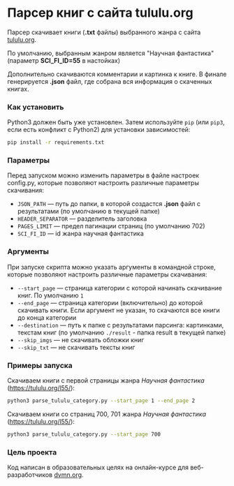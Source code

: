 # Парсер книг с сайта tululu.org

Парсер скачивает книги (**.txt** файлы) выбранного жанра с сайта [tululu.org](https://tululu.org/).

По умолчанию, выбранным жанром является "Научная фантастика" (параметр **SCI_FI_ID=55** в настойках)

Дополнительно скачиваются комментарии и картинка к книге. В финале генерируется **.json** файл, где собрана вся информация о скаченных книгах.

### Как установить

Python3 должен быть уже установлен.
Затем используйте `pip` (или `pip3`, если есть конфликт с Python2) для установки зависимостей:

```bash
pip install -r requirements.txt
```

### Параметры

Перед запуском можно изменить параметры в файле настроек config.py, которые позволяют настроить различные параметры скачивания:

* `JSON_PATH` — путь до папки, в которой создастся **.json** файл с результатами (по умолчанию в текущей папке)
* `HEADER_SEPARATOR` — разделитель заголовка
* `PAGES_LIMIT` — предел пагинации страниц (по умолчанию 702)
* `SCI_FI_ID` — id жанра научная фантастика

### Аргументы

При запуске скрипта можно указать аргументы в командной строке, которые позволяют настроить различные параметры скачивания:

* `--start_page` — страница категории с которой начинать скачивание книг. По умолчанию `1`
* `--end_page` — страница категории (включительно) до которой скачивать книги. Если аргумент не указан, то скачаются все книги до конца категории
* `--destination` — путь к папке с результатами парсинга: картинками, текстам книг (по умолчанию `./result` - папка result в текущей папке)
* `--skip_imgs` — не скачивать обложки книг
* `--skip_txt` — не скачивать тексты книг

### Примеры запуска

Скачиваем книги с первой страницы жанра *Научная фантастика* (https://tululu.org/l55/):
```bash
python3 parse_tululu_category.py --start_page 1 --end_page 2
```

Скачиваем книги со страниц 700, 701 жанра *Научная фантастика* (https://tululu.org/l55/):
```bash
python3 parse_tululu_category.py --start_page 700
```

### Цель проекта

Код написан в образовательных целях на онлайн-курсе для веб-разработчиков [dvmn.org](https://dvmn.org/).
